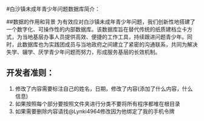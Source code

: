 #白沙镇未成年青少年问题数据库简介：

##数据的作用和背景
为有效应对白沙镇未成年青少年问题，我们创新性地搭建了一个数字化、可操作性的内部数据库。该数据库旨在替代传统的纸质建档立卡方式，为当地基层办事人员提供高效、便捷的工作工具，持续跟进问题青少年。同时，此数据库也为实践团成员与当地政府之间建立了紧密的沟通联系，共同为解决失学、辍学、厌学青少年问题而努力，形成服务基层的长效机制。

## 开发者准则：
1. 修改了内容需要标注自己的姓名，日期，修改了内容(添加了什么内容，什么信息)
2. 如果按照每个部分要按照文件夹进行分类不要将所有程序都堆在根目录
3. 如果需要删除内容请找@Lynki4964修改因为他绑定了我的手机令牌
